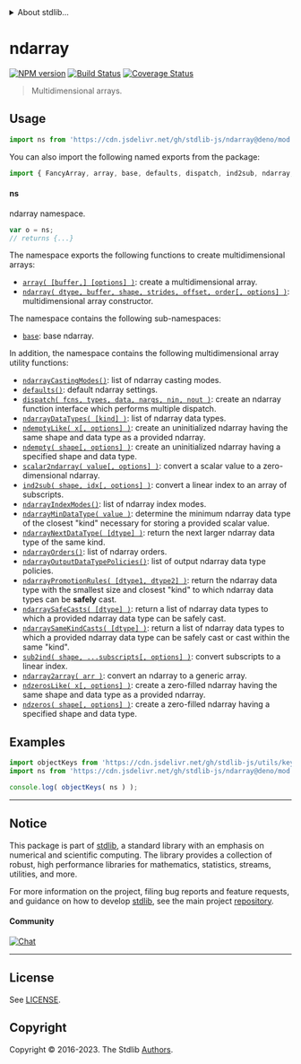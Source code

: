 <!--

@license Apache-2.0

Copyright (c) 2018 The Stdlib Authors.

Licensed under the Apache License, Version 2.0 (the "License");
you may not use this file except in compliance with the License.
You may obtain a copy of the License at

   http://www.apache.org/licenses/LICENSE-2.0

Unless required by applicable law or agreed to in writing, software
distributed under the License is distributed on an "AS IS" BASIS,
WITHOUT WARRANTIES OR CONDITIONS OF ANY KIND, either express or implied.
See the License for the specific language governing permissions and
limitations under the License.

-->


<details>
  <summary>
    About stdlib...
  </summary>
  <p>We believe in a future in which the web is a preferred environment for numerical computation. To help realize this future, we've built stdlib. stdlib is a standard library, with an emphasis on numerical and scientific computation, written in JavaScript (and C) for execution in browsers and in Node.js.</p>
  <p>The library is fully decomposable, being architected in such a way that you can swap out and mix and match APIs and functionality to cater to your exact preferences and use cases.</p>
  <p>When you use stdlib, you can be absolutely certain that you are using the most thorough, rigorous, well-written, studied, documented, tested, measured, and high-quality code out there.</p>
  <p>To join us in bringing numerical computing to the web, get started by checking us out on <a href="https://github.com/stdlib-js/stdlib">GitHub</a>, and please consider <a href="https://opencollective.com/stdlib">financially supporting stdlib</a>. We greatly appreciate your continued support!</p>
</details>

# ndarray

[![NPM version][npm-image]][npm-url] [![Build Status][test-image]][test-url] [![Coverage Status][coverage-image]][coverage-url] <!-- [![dependencies][dependencies-image]][dependencies-url] -->

> Multidimensional arrays.



<section class="usage">

## Usage

```javascript
import ns from 'https://cdn.jsdelivr.net/gh/stdlib-js/ndarray@deno/mod.js';
```

You can also import the following named exports from the package:

```javascript
import { FancyArray, array, base, defaults, dispatch, ind2sub, ndarray, ndarray2array, ndarrayCastingModes, ndarrayDataTypes, ndarrayIndexModes, ndarrayMinDataType, ndarrayNextDataType, ndarrayOrders, ndarrayOutputDataTypePolicies, ndarrayPromotionRules, ndarraySafeCasts, ndarraySameKindCasts, ndempty, ndemptyLike, ndslice, ndsliceAssign, ndzeros, ndzerosLike, scalar2ndarray, sub2ind } from 'https://cdn.jsdelivr.net/gh/stdlib-js/ndarray@deno/mod.js';
```

#### ns

ndarray namespace.

```javascript
var o = ns;
// returns {...}
```

The namespace exports the following functions to create multidimensional arrays:

<!-- <toc pattern="+(array|ctor)"> -->

<div class="namespace-toc">

-   <span class="signature">[`array( [buffer,] [options] )`][@stdlib/ndarray/array]</span><span class="delimiter">: </span><span class="description">create a multidimensional array.</span>
-   <span class="signature">[`ndarray( dtype, buffer, shape, strides, offset, order[, options] )`][@stdlib/ndarray/ctor]</span><span class="delimiter">: </span><span class="description">multidimensional array constructor.</span>

</div>

<!-- </toc> -->

The namespace contains the following sub-namespaces:

<!-- <toc pattern="base"> -->

<div class="namespace-toc">

-   <span class="signature">[`base`][@stdlib/ndarray/base]</span><span class="delimiter">: </span><span class="description">base ndarray.</span>

</div>

<!-- </toc> -->

In addition, the namespace contains the following multidimensional array utility functions:

<!-- <toc pattern="*" > -->

<div class="namespace-toc">

-   <span class="signature">[`ndarrayCastingModes()`][@stdlib/ndarray/casting-modes]</span><span class="delimiter">: </span><span class="description">list of ndarray casting modes.</span>
-   <span class="signature">[`defaults()`][@stdlib/ndarray/defaults]</span><span class="delimiter">: </span><span class="description">default ndarray settings.</span>
-   <span class="signature">[`dispatch( fcns, types, data, nargs, nin, nout )`][@stdlib/ndarray/dispatch]</span><span class="delimiter">: </span><span class="description">create an ndarray function interface which performs multiple dispatch.</span>
-   <span class="signature">[`ndarrayDataTypes( [kind] )`][@stdlib/ndarray/dtypes]</span><span class="delimiter">: </span><span class="description">list of ndarray data types.</span>
-   <span class="signature">[`ndemptyLike( x[, options] )`][@stdlib/ndarray/empty-like]</span><span class="delimiter">: </span><span class="description">create an uninitialized ndarray having the same shape and data type as a provided ndarray.</span>
-   <span class="signature">[`ndempty( shape[, options] )`][@stdlib/ndarray/empty]</span><span class="delimiter">: </span><span class="description">create an uninitialized ndarray having a specified shape and data type.</span>
-   <span class="signature">[`scalar2ndarray( value[, options] )`][@stdlib/ndarray/from-scalar]</span><span class="delimiter">: </span><span class="description">convert a scalar value to a zero-dimensional ndarray.</span>
-   <span class="signature">[`ind2sub( shape, idx[, options] )`][@stdlib/ndarray/ind2sub]</span><span class="delimiter">: </span><span class="description">convert a linear index to an array of subscripts.</span>
-   <span class="signature">[`ndarrayIndexModes()`][@stdlib/ndarray/index-modes]</span><span class="delimiter">: </span><span class="description">list of ndarray index modes.</span>
-   <span class="signature">[`ndarrayMinDataType( value )`][@stdlib/ndarray/min-dtype]</span><span class="delimiter">: </span><span class="description">determine the minimum ndarray data type of the closest "kind" necessary for storing a provided scalar value.</span>
-   <span class="signature">[`ndarrayNextDataType( [dtype] )`][@stdlib/ndarray/next-dtype]</span><span class="delimiter">: </span><span class="description">return the next larger ndarray data type of the same kind.</span>
-   <span class="signature">[`ndarrayOrders()`][@stdlib/ndarray/orders]</span><span class="delimiter">: </span><span class="description">list of ndarray orders.</span>
-   <span class="signature">[`ndarrayOutputDataTypePolicies()`][@stdlib/ndarray/output-dtype-policies]</span><span class="delimiter">: </span><span class="description">list of output ndarray data type policies.</span>
-   <span class="signature">[`ndarrayPromotionRules( [dtype1, dtype2] )`][@stdlib/ndarray/promotion-rules]</span><span class="delimiter">: </span><span class="description">return the ndarray data type with the smallest size and closest "kind" to which ndarray data types can be **safely** cast.</span>
-   <span class="signature">[`ndarraySafeCasts( [dtype] )`][@stdlib/ndarray/safe-casts]</span><span class="delimiter">: </span><span class="description">return a list of ndarray data types to which a provided ndarray data type can be safely cast.</span>
-   <span class="signature">[`ndarraySameKindCasts( [dtype] )`][@stdlib/ndarray/same-kind-casts]</span><span class="delimiter">: </span><span class="description">return a list of ndarray data types to which a provided ndarray data type can be safely cast or cast within the same "kind".</span>
-   <span class="signature">[`sub2ind( shape, ...subscripts[, options] )`][@stdlib/ndarray/sub2ind]</span><span class="delimiter">: </span><span class="description">convert subscripts to a linear index.</span>
-   <span class="signature">[`ndarray2array( arr )`][@stdlib/ndarray/to-array]</span><span class="delimiter">: </span><span class="description">convert an ndarray to a generic array.</span>
-   <span class="signature">[`ndzerosLike( x[, options] )`][@stdlib/ndarray/zeros-like]</span><span class="delimiter">: </span><span class="description">create a zero-filled ndarray having the same shape and data type as a provided ndarray.</span>
-   <span class="signature">[`ndzeros( shape[, options] )`][@stdlib/ndarray/zeros]</span><span class="delimiter">: </span><span class="description">create a zero-filled ndarray having a specified shape and data type.</span>

</div>

<!-- </toc> -->

</section>

<!-- /.usage -->

<section class="examples">

## Examples

<!-- TODO: better examples -->

<!-- eslint no-undef: "error" -->

```javascript
import objectKeys from 'https://cdn.jsdelivr.net/gh/stdlib-js/utils/keys@deno/mod.js';
import ns from 'https://cdn.jsdelivr.net/gh/stdlib-js/ndarray@deno/mod.js';

console.log( objectKeys( ns ) );
```

</section>

<!-- /.examples -->

<!-- Section for related `stdlib` packages. Do not manually edit this section, as it is automatically populated. -->

<section class="related">

</section>

<!-- /.related -->

<!-- Section for all links. Make sure to keep an empty line after the `section` element and another before the `/section` close. -->


<section class="main-repo" >

* * *

## Notice

This package is part of [stdlib][stdlib], a standard library with an emphasis on numerical and scientific computing. The library provides a collection of robust, high performance libraries for mathematics, statistics, streams, utilities, and more.

For more information on the project, filing bug reports and feature requests, and guidance on how to develop [stdlib][stdlib], see the main project [repository][stdlib].

#### Community

[![Chat][chat-image]][chat-url]

---

## License

See [LICENSE][stdlib-license].


## Copyright

Copyright &copy; 2016-2023. The Stdlib [Authors][stdlib-authors].

</section>

<!-- /.stdlib -->

<!-- Section for all links. Make sure to keep an empty line after the `section` element and another before the `/section` close. -->

<section class="links">

[npm-image]: http://img.shields.io/npm/v/@stdlib/ndarray.svg
[npm-url]: https://npmjs.org/package/@stdlib/ndarray

[test-image]: https://github.com/stdlib-js/ndarray/actions/workflows/test.yml/badge.svg?branch=main
[test-url]: https://github.com/stdlib-js/ndarray/actions/workflows/test.yml?query=branch:main

[coverage-image]: https://img.shields.io/codecov/c/github/stdlib-js/ndarray/main.svg
[coverage-url]: https://codecov.io/github/stdlib-js/ndarray?branch=main

<!--

[dependencies-image]: https://img.shields.io/david/stdlib-js/ndarray.svg
[dependencies-url]: https://david-dm.org/stdlib-js/ndarray/main

-->

[chat-image]: https://img.shields.io/gitter/room/stdlib-js/stdlib.svg
[chat-url]: https://app.gitter.im/#/room/#stdlib-js_stdlib:gitter.im

[stdlib]: https://github.com/stdlib-js/stdlib

[stdlib-authors]: https://github.com/stdlib-js/stdlib/graphs/contributors

[umd]: https://github.com/umdjs/umd
[es-module]: https://developer.mozilla.org/en-US/docs/Web/JavaScript/Guide/Modules

[deno-url]: https://github.com/stdlib-js/ndarray/tree/deno
[umd-url]: https://github.com/stdlib-js/ndarray/tree/umd
[esm-url]: https://github.com/stdlib-js/ndarray/tree/esm
[branches-url]: https://github.com/stdlib-js/ndarray/blob/main/branches.md

[stdlib-license]: https://raw.githubusercontent.com/stdlib-js/ndarray/main/LICENSE

<!-- <toc-links> -->

[@stdlib/ndarray/casting-modes]: https://github.com/stdlib-js/ndarray/tree/main/casting-modes

[@stdlib/ndarray/defaults]: https://github.com/stdlib-js/ndarray/tree/main/defaults

[@stdlib/ndarray/dispatch]: https://github.com/stdlib-js/ndarray/tree/main/dispatch

[@stdlib/ndarray/dtypes]: https://github.com/stdlib-js/ndarray/tree/main/dtypes

[@stdlib/ndarray/empty-like]: https://github.com/stdlib-js/ndarray/tree/main/empty-like

[@stdlib/ndarray/empty]: https://github.com/stdlib-js/ndarray/tree/main/empty

[@stdlib/ndarray/from-scalar]: https://github.com/stdlib-js/ndarray/tree/main/from-scalar

[@stdlib/ndarray/ind2sub]: https://github.com/stdlib-js/ndarray/tree/main/ind2sub

[@stdlib/ndarray/index-modes]: https://github.com/stdlib-js/ndarray/tree/main/index-modes

[@stdlib/ndarray/min-dtype]: https://github.com/stdlib-js/ndarray/tree/main/min-dtype

[@stdlib/ndarray/next-dtype]: https://github.com/stdlib-js/ndarray/tree/main/next-dtype

[@stdlib/ndarray/orders]: https://github.com/stdlib-js/ndarray/tree/main/orders

[@stdlib/ndarray/output-dtype-policies]: https://github.com/stdlib-js/ndarray/tree/main/output-dtype-policies

[@stdlib/ndarray/promotion-rules]: https://github.com/stdlib-js/ndarray/tree/main/promotion-rules

[@stdlib/ndarray/safe-casts]: https://github.com/stdlib-js/ndarray/tree/main/safe-casts

[@stdlib/ndarray/same-kind-casts]: https://github.com/stdlib-js/ndarray/tree/main/same-kind-casts

[@stdlib/ndarray/sub2ind]: https://github.com/stdlib-js/ndarray/tree/main/sub2ind

[@stdlib/ndarray/to-array]: https://github.com/stdlib-js/ndarray/tree/main/to-array

[@stdlib/ndarray/zeros-like]: https://github.com/stdlib-js/ndarray/tree/main/zeros-like

[@stdlib/ndarray/zeros]: https://github.com/stdlib-js/ndarray/tree/main/zeros

[@stdlib/ndarray/base]: https://github.com/stdlib-js/ndarray/tree/main/base

[@stdlib/ndarray/array]: https://github.com/stdlib-js/ndarray/tree/main/array

[@stdlib/ndarray/ctor]: https://github.com/stdlib-js/ndarray/tree/main/ctor

<!-- </toc-links> -->

</section>

<!-- /.links -->
